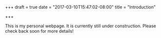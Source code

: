 +++
draft = true
date = "2017-03-10T15:47:02-08:00"
title = "Introduction"

+++

This is my personal webpage. It is currently still under construction. Please
check back soon for more details!
